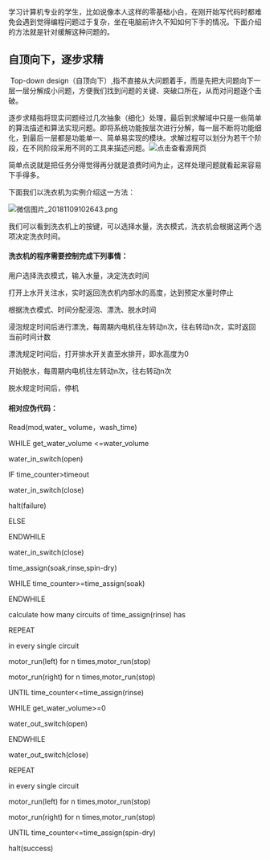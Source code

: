​       学习计算机专业的学生，比如说像本人这样的零基础小白，在刚开始写代码时都难免会遇到觉得编程问题过于复杂，坐在电脑前许久不知如何下手的情况。下面介绍的方法就是针对缓解这种问题的。

## 自顶向下，逐步求精

​        Top-down design（自顶向下）,指不直接从大问题着手，而是先把大问题向下一层一层分解成小问题，方便我们找到问题的关键、突破口所在，从而对问题逐个击破。

​       逐步求精指将现实问题经过几次抽象（细化）处理，最后到求解域中只是一些简单的算法描述和算法实现问题。即将系统功能按层次进行分解，每一层不断将功能细化，到最后一层都是功能单一、简单易实现的模块。求解过程可以划分为若干个阶段，在不同阶段采用不同的工具来描述问题。![点击查看源网页](https://timgsa.baidu.com/timg?image&quality=80&size=b9999_10000&sec=1541740268080&di=0de172985397e3fb2f3275bc2820540c&imgtype=0&src=http%3A%2F%2Fp.ananas.chaoxing.com%2Fstar%2F1024_0%2F1389060374566hrlcx.jpg)

简单点说就是把任务分得觉得再分就是浪费时间为止，这样处理问题就看起来容易下手得多。

下面我们以洗衣机为实例介绍这一方法：

![微信图片_20181109102643.png](https://github.com/beilineili/huangjzmhomework/blob/gh-pages/images/%E5%BE%AE%E4%BF%A1%E5%9B%BE%E7%89%87_20181109102643.png?raw=true)

我们可以看到洗衣机上的按键，可以选择水量，洗衣模式，洗衣机会根据这两个选项决定洗衣时间。

#### 洗衣机的程序需要控制完成下列事情：

用户选择洗衣模式，输入水量，决定洗衣时间

打开上水开关注水，实时返回洗衣机内部水的高度，达到预定水量时停止

根据洗衣模式、时间分配浸泡、漂洗、脱水时间

浸泡规定时间后进行漂洗，每周期内电机往左转动n次，往右转动n次，实时返回当前时间计数

漂洗规定时间后，打开排水开关直至水排开，即水高度为0

开始脱水，每周期内电机往左转动n次，往右转动n次

脱水规定时间后，停机

#### 相对应伪代码：

Read(mod,water_ volume，wash_time)

WHILE get_water_volume <=water_volume 

water_in_switch(open)

IF time_counter>timeout

water_in_switch(close)

halt(failure)

ELSE

ENDWHILE

water_in_switch(close)

time_assign(soak,rinse,spin-dry)

WHILE time_counter>=time_assign(soak)

ENDWHILE

calculate how many circuits of time_assign(rinse) has

REPEAT

in every single circuit

motor_run(left) for n times,motor_run(stop)

motor_run(right) for n times,motor_run(stop)

UNTIL  time_counter<=time_assign(rinse)

WHILE get_water_volume>=0

water_out_switch(open)

ENDWHILE

water_out_switch(close)

REPEAT

in every single circuit

motor_run(left) for n times,motor_run(stop)

motor_run(right) for n times,motor_run(stop)

UNTIL  time_counter<=time_assign(spin-dry)

halt(success)
